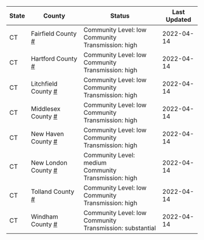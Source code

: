 State | County | Status | Last Updated
--- | --- | --- | --- 
CT | Fairfield County <a href="#fairfield_county">#</a> | <a name="fairfield_county"></a>Community Level: low<br/>Community Transmission: high | 2022-04-14
CT | Hartford County <a href="#hartford_county">#</a> | <a name="hartford_county"></a>Community Level: low<br/>Community Transmission: high | 2022-04-14
CT | Litchfield County <a href="#litchfield_county">#</a> | <a name="litchfield_county"></a>Community Level: low<br/>Community Transmission: high | 2022-04-14
CT | Middlesex County <a href="#middlesex_county">#</a> | <a name="middlesex_county"></a>Community Level: low<br/>Community Transmission: high | 2022-04-14
CT | New Haven County <a href="#new_haven_county">#</a> | <a name="new_haven_county"></a>Community Level: low<br/>Community Transmission: high | 2022-04-14
CT | New London County <a href="#new_london_county">#</a> | <a name="new_london_county"></a>Community Level: medium<br/>Community Transmission: high | 2022-04-14
CT | Tolland County <a href="#tolland_county">#</a> | <a name="tolland_county"></a>Community Level: low<br/>Community Transmission: high | 2022-04-14
CT | Windham County <a href="#windham_county">#</a> | <a name="windham_county"></a>Community Level: low<br/>Community Transmission: substantial | 2022-04-14
